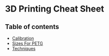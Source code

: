 # 3D Printing Cheat Sheet

## Table of contents
* [Calibration](calibration.md)
* [Sizes For PETG](sizes_petg.md)
* [Techniques](techniques.md)